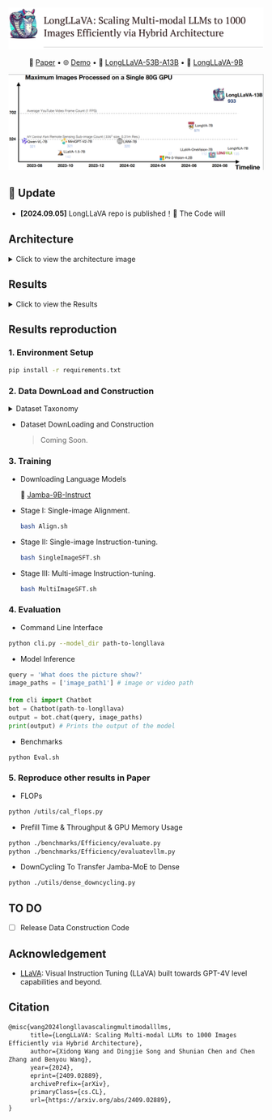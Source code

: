![header](./assets/header.png) 

<p align="center">
   📃 <a href="https://arxiv.org/abs/2409.02889" target="_blank">Paper</a> • 🌐 <a href="" target="_blank">Demo</a> • 🤗 <a href="https://huggingface.co/FreedomIntelligence/LongLLaVA-53B-A13B" target="_blank">LongLLaVA-53B-A13B</a> • 🤗 <a href="https://huggingface.co/FreedomIntelligence/LongLLaVA-9B" target="_blank">LongLLaVA-9B</a> 
</p>

![efficiency](./assets/singleGPU.png) 

## 🌈 Update

* **[2024.09.05]** LongLLaVA repo is published！🎉 The Code will

## Architecture

<details>
  <summary>Click to view the architecture image</summary>

  ![Architecture Image](./assets/arch.png)

</details>


## Results

<details>
  <summary>Click to view the Results</summary>

  - Main Results
      ![Main Results](./assets/result1.png) 
  - Diagnostic Results
      ![Diagnostic Results](./assets/diaresult.png)
  - Video-NIAH
      ![Video-NIAH](./assets/NIAH.png)

</details>



## Results reproduction

### 1. Environment Setup

  ```bash
  pip install -r requirements.txt
  ```

### 2. Data DownLoad and Construction

<details>
  <summary>Dataset Taxonomy</summary>

  ![Dataset](./assets/dataset.png) 

</details>

- Dataset DownLoading and Construction
  > Coming Soon.




### 3. Training

- Downloading Language Models
  <p align="left">
   🤗 <a href="FreedomIntelligence/Jamba-9B-Instruct" target="https://huggingface.co/FreedomIntelligence/Jamba-9B-Instruct">Jamba-9B-Instruct</a> 
  </p>

- Stage I: Single-image Alignment.
  ```bash
  bash Align.sh
  ```
- Stage II: Single-image Instruction-tuning.
  ```bash
  bash SingleImageSFT.sh
  ```
- Stage III: Multi-image Instruction-tuning. 
  ```bash
  bash MultiImageSFT.sh
  ```

### 4. Evaluation

- Command Line Interface

```bash
python cli.py --model_dir path-to-longllava
```


- Model Inference

```python
query = 'What does the picture show?'
image_paths = ['image_path1'] # image or video path

from cli import Chatbot
bot = Chatbot(path-to-longllava)
output = bot.chat(query, image_paths)
print(output) # Prints the output of the model
```

- Benchmarks
```bash
python Eval.sh
```


### 5. Reproduce other results in Paper

- FLOPs
```bash
python /utils/cal_flops.py
```

- Prefill Time & Throughput & GPU Memory Usage
```bash
python ./benchmarks/Efficiency/evaluate.py
python ./benchmarks/Efficiency/evaluatevllm.py
```

- DownCycling
To Transfer Jamba-MoE to Dense 
```bash
python ./utils/dense_downcycling.py
```


## TO DO

- [ ] Release Data Construction Code

## Acknowledgement

- [LLaVA](https://github.com/haotian-liu/LLaVA): Visual Instruction Tuning (LLaVA) built towards GPT-4V level capabilities and beyond.

## Citation

```
@misc{wang2024longllavascalingmultimodalllms,
      title={LongLLaVA: Scaling Multi-modal LLMs to 1000 Images Efficiently via Hybrid Architecture}, 
      author={Xidong Wang and Dingjie Song and Shunian Chen and Chen Zhang and Benyou Wang},
      year={2024},
      eprint={2409.02889},
      archivePrefix={arXiv},
      primaryClass={cs.CL},
      url={https://arxiv.org/abs/2409.02889}, 
}
```
